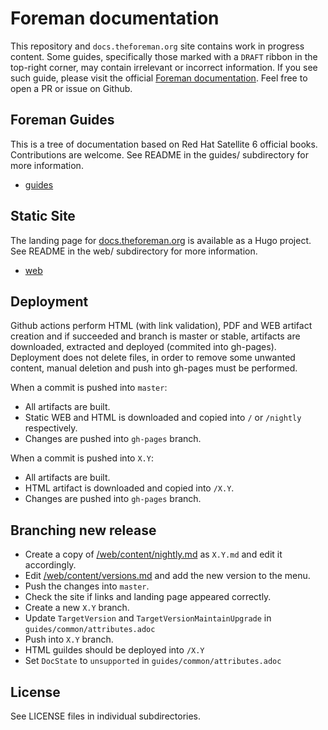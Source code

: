 # Foreman documentation

This repository and `docs.theforeman.org` site contains work in progress content.
Some guides, specifically those marked with a `DRAFT` ribbon in the top-right corner, may contain irrelevant or incorrect information.
If you see such guide, please visit the official [Foreman documentation](https://theforeman.org/documentation.html).
Feel free to open a PR or issue on Github.

## Foreman Guides

This is a tree of documentation based on Red Hat Satellite 6 official books.
Contributions are welcome.
See README in the guides/ subdirectory for more information.

* [guides](guides/README.md)

## Static Site

The landing page for [docs.theforeman.org](https://docs.theforeman.org) is available as a Hugo project.
See README in the web/ subdirectory for more information.

* [web](web/README.md)

## Deployment

Github actions perform HTML (with link validation), PDF and WEB artifact creation and if succeeded and branch is master or stable, artifacts are downloaded, extracted and deployed (commited into gh-pages). Deployment does not delete files, in order to remove some unwanted content, manual deletion and push into gh-pages must be performed.

When a commit is pushed into `master`:

* All artifacts are built.
* Static WEB and HTML is downloaded and copied into `/` or `/nightly` respectively.
* Changes are pushed into `gh-pages` branch.

When a commit is pushed into `X.Y`:

* All artifacts are built.
* HTML artifact is downloaded and copied into `/X.Y`.
* Changes are pushed into `gh-pages` branch.

## Branching new release

* Create a copy of [/web/content/nightly.md](https://github.com/theforeman/foreman-documentation/tree/master/web/content/nightly.md) as `X.Y.md` and edit it accordingly.
* Edit [/web/content/versions.md](https://github.com/theforeman/foreman-documentation/blob/master/web/content/versions.md) and add the new version to the menu.
* Push the changes into `master`.
* Check the site if links and landing page appeared correctly.
* Create a new `X.Y` branch.
* Update `TargetVersion` and `TargetVersionMaintainUpgrade` in `guides/common/attributes.adoc`
* Push into `X.Y` branch.
* HTML guildes should be deployed into `/X.Y`
* Set `DocState` to `unsupported` in `guides/common/attributes.adoc`

## License

See LICENSE files in individual subdirectories.
